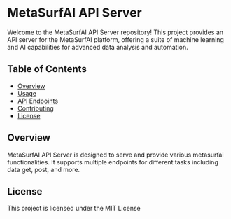 # MetaSurfAI API Server

Welcome to the MetaSurfAI API Server repository! This project provides an API server for the MetaSurfAI platform, offering a suite of machine learning and AI capabilities for advanced data analysis and automation.

## Table of Contents

- [Overview](#overview)
- [Usage](#usage)
- [API Endpoints](#api-endpoints)
- [Contributing](#contributing)
- [License](#license)

## Overview

MetaSurfAI API Server is designed to serve and provide various metasurfai functionalities. It supports multiple endpoints for different tasks including data get, post, and more.

## License
This project is licensed under the MIT License 